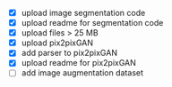 - [X] upload image segmentation code
- [X] upload readme for segmentation code
- [X] upload files > 25 MB
- [X] upload pix2pixGAN
- [X] add parser to pix2pixGAN
- [X] upload readme for pix2pixGAN
- [ ] add image augmentation dataset 
